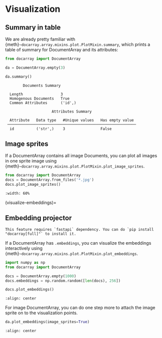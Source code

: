 # Visualization

## Summary in table

We are already pretty familiar with {meth}`~docarray.array.mixins.plot.PlotMixin.summary`, which prints a table of summary for DocumentArray and its attributes:

```python
from docarray import DocumentArray

da = DocumentArray.empty(3)

da.summary()
```

```text
        Documents Summary         
                                  
  Length                 3        
  Homogenous Documents   True     
  Common Attributes      ('id',)  
                                  
                     Attributes Summary                     
                                                            
  Attribute   Data type   #Unique values   Has empty value  
 ────────────────────────────────────────────────────────── 
  id          ('str',)    3                False            
```

## Image sprites

If a DocumentArray contains all image Documents, you can plot all images in one sprite image using {meth}`~docarray.array.mixins.plot.PlotMixin.plot_image_sprites`.

```python
from docarray import DocumentArray
docs = DocumentArray.from_files('*.jpg')
docs.plot_image_sprites()
```

```{figure} images/sprite-image.png
:width: 60%
```

(visualize-embeddings)=
## Embedding projector

```{important}
This feature requires `fastapi` dependency. You can do `pip install "docarray[full]"` to install it.
```

If a DocumentArray has `.embeddings`, you can visualize the embeddings interactively using {meth}`~docarray.array.mixins.plot.PlotMixin.plot_embeddings`.

```python
import numpy as np
from docarray import DocumentArray

docs = DocumentArray.empty(1000)
docs.embeddings = np.random.random([len(docs), 256])

docs.plot_embeddings()
```

```{figure} images/embedding-projector-empty.gif
:align: center
```

For image DocumentArray, you can do one step more to attach the image sprite on to the visualization points.

```python
da.plot_embeddings(image_sprites=True)
```

```{figure} images/embedding-projector.gif
:align: center
```